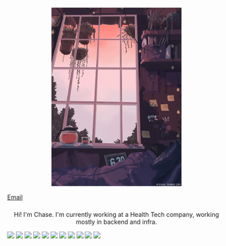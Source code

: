 <p align="center"><img width="300" src="background1.gif" /></p>

<a href="mailto:ct.chase.wang@gmail.com">Email</a>

<h3 align="center"></h3>
<p align="center">Hi! I'm Chase. I'm currently working at a Health Tech company, working mostly in backend and infra. 
  
![](https://img.shields.io/badge/Code-JavaScript-informational?style=flat&logo=JavaScript&logoColor=white&color=db645c)
![](https://img.shields.io/badge/Code-TypeScript-informational?style=flat&logo=TypeScript&logoColor=white&color=db645c)
![](https://img.shields.io/badge/Code-Python-informational?style=flat&logo=Python&logoColor=white&color=db645c)
![](https://img.shields.io/badge/Code-Csharp-informational?style=flat&logo=Node.js&logoColor=white&color=db645c)
![](https://img.shields.io/badge/SQL-SQLServer-informational?style=flat&logo=Redis&logoColor=white&color=db645c)
![](https://img.shields.io/badge/SQL-PostgreSQL-informational?style=flat&logo=PostgreSQL&logoColor=white&color=db645c)
![](https://img.shields.io/badge/Bash-Shell-informational?style=flat&logo=gnu-bash&logoColor=white&color=db645c)
![](https://img.shields.io/badge/Tools-Docker-informational?style=flat&logo=docker&logoColor=white&color=db645c)
![](https://img.shields.io/badge/Tools-AWS-informational?style=flat&logo=docker&logoColor=white&color=db645c)
![](https://img.shields.io/badge/Tools-Postman-informational?style=flat&logo=Postman&logoColor=white&color=db645c)
![](https://img.shields.io/badge/Tools-GitHub-informational?style=flat&logo=GitHub&logoColor=white&color=db645c)
  




